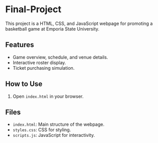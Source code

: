 # Final-Project

This project is a HTML, CSS, and JavaScript webpage for promoting a basketball game at Emporia State University.

## Features
- Game overview, schedule, and venue details.
- Interactive roster display.
- Ticket purchasing simulation.

## How to Use
1. Open `index.html` in your browser.

## Files
- `index.html`: Main structure of the webpage.
- `styles.css`: CSS for styling.
- `scripts.js`: JavaScript for interactivity.
